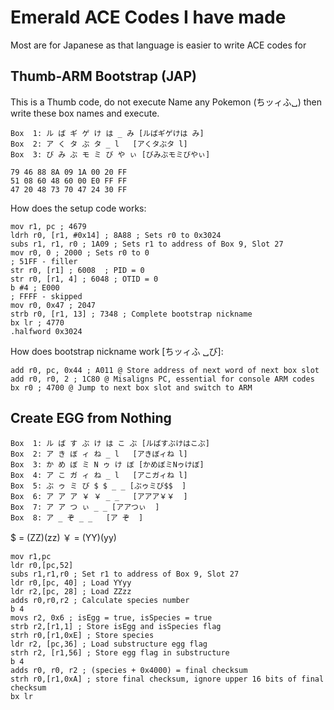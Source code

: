 # Emerald ACE Codes I have made

Most are for Japanese as that language is easier to write ACE codes for

## Thumb-ARM Bootstrap (JAP)

This is a Thumb code, do not execute
Name any Pokemon (ちッィふ␣) then write these box names and execute.

```text
Box  1: ル ば ギ ゲ け は _ み	[ルばギゲけは み]
Box  2: ア く タ ぶ タ _ l	[アくタぶタ l]
Box  3: び み ぶ モ ミ び や ぃ	[びみぶモミびやぃ]

79 46 88 8A 09 1A 00 20 FF 
51 08 60 48 60 00 E0 FF FF 
47 20 48 73 70 47 24 30 FF
```
How does the setup code works:

```arm
mov r1, pc ; 4679
ldrh r0, [r1, #0x14] ; 8A88 ; Sets r0 to 0x3024
subs r1, r1, r0 ; 1A09 ; Sets r1 to address of Box 9, Slot 27
mov r0, 0 ; 2000 ; Sets r0 to 0
; 51FF - filler
str r0, [r1] ; 6008  ; PID = 0
str r0, [r1, 4] ; 6048 ; OTID = 0
b #4 ; E000
; FFFF - skipped
mov r0, 0x47 ; 2047
strb r0, [r1, 13] ; 7348 ; Complete bootstrap nickname 
bx lr ; 4770
.halfword 0x3024
```

How does bootstrap nickname work [ちッィふ ␣び]:
```
add r0, pc, 0x44 ; A011 @ Store address of next word of next box slot
add r0, r0, 2 ; 1C80 @ Misaligns PC, essential for console ARM codes
bx r0 ; 4700 @ Jump to next box slot and switch to ARM
```
## Create EGG from Nothing

```text
Box  1: ル ば す ぶ け は こ ぶ	[ルばすぶけはこぶ]
Box  2: ア き ぼ ィ ね _ l	[アきぼィね l]
Box  3: か め ぼ ミ N ゥ け ぼ	[かめぼミNゥけぼ]
Box  4: ア こ ガ ィ ね _ l	[アこガィね l]
Box  5: ぶ ゥ ミ び $ $ _ _	[ぶゥミび$$  ]
Box  6: ア ア ア ￥ ￥ _ _	[アアア￥￥  ]
Box  7: ア ア つ ぃ _ _	[アアつぃ  ]
Box  8: ア _ ぞ _ _	[ア ぞ  ]
```

$ = (ZZ)(zz)
￥  = (YY)(yy)

```arm
mov r1,pc
ldr r0,[pc,52]
subs r1,r1,r0 ; Set r1 to address of Box 9, Slot 27
ldr r0,[pc, 40] ; Load YYyy
ldr r2,[pc, 28] ; Load ZZzz
adds r0,r0,r2 ; Calculate species number
b 4
movs r2, 0x6 ; isEgg = true, isSpecies = true
strb r2,[r1,1] ; Store isEgg and isSpecies flag
strh r0,[r1,0xE] ; Store species
ldr r2, [pc,36] ; Load substructure egg flag
strh r2, [r1,56] ; Store egg flag in substructure
b 4
adds r0, r0, r2 ; (species + 0x4000) = final checksum
strh r0,[r1,0xA] ; store final checksum, ignore upper 16 bits of final checksum
bx lr
```
